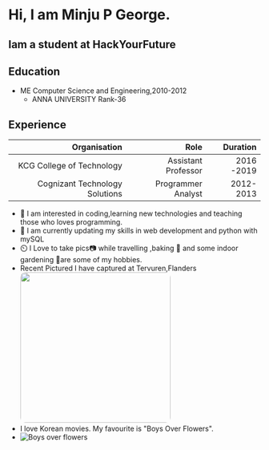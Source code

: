 # Hi, I am Minju P George.

## Iam a student at HackYourFuture

## Education

- ME Computer Science and Engineering,2010-2012
  - ANNA UNIVERSITY Rank-36

## Experience

|                   Organisation |                Role |   Duration |
| -----------------------------: | ------------------: | ---------: |
|      KCG College of Technology | Assistant Professor | 2016 -2019 |
| Cognizant Technology Solutions |  Programmer Analyst |  2012-2013 |

- 👀 I am interested in coding,learning new technologies and teaching those who
  loves programming.
- 🌱 I am currently updating my skills in web development and python with mySQL
- ⏲️ I Love to take pics📷 while travelling ,baking 🍰 and some indoor gardening
  🎋are some of my hobbies.
- Recent Pictured I have captured at Tervuren,Flanders
  <img src="assets/IMG_1735.JPG" style="border-radius:10px; width:300px">
- I love Korean movies. My favourite is "Boys Over Flowers".
- ![Boys over flowers](https://upload.wikimedia.org/wikipedia/en/6/65/Boys_Over_Flowers_%28TV_series%29_poster.jpg)
